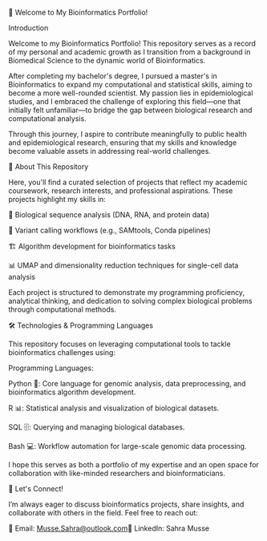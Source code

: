 📌 Welcome to My Bioinformatics Portfolio!

Introduction

Welcome to my Bioinformatics Portfolio! This repository serves as a record of my personal and academic growth as I transition from a background in Biomedical Science to the dynamic world of Bioinformatics.

After completing my bachelor's degree, I pursued a master's in Bioinformatics to expand my computational and statistical skills, aiming to become a more well-rounded scientist. My passion lies in epidemiological studies, and I embraced the challenge of exploring this field—one that initially felt unfamiliar—to bridge the gap between biological research and computational analysis.

Through this journey, I aspire to contribute meaningfully to public health and epidemiological research, ensuring that my skills and knowledge become valuable assets in addressing real-world challenges.

📜 About This Repository

Here, you'll find a curated selection of projects that reflect my academic coursework, research interests, and professional aspirations. These projects highlight my skills in:

🔬 Biological sequence analysis (DNA, RNA, and protein data)

🧬 Variant calling workflows (e.g., SAMtools, Conda pipelines)

🏗 Algorithm development for bioinformatics tasks

📊 UMAP and dimensionality reduction techniques for single-cell data analysis

Each project is structured to demonstrate my programming proficiency, analytical thinking, and dedication to solving complex biological problems through computational methods.

🛠 Technologies & Programming Languages

This repository focuses on leveraging computational tools to tackle bioinformatics challenges using:

Programming Languages:

Python 🐍: Core language for genomic analysis, data preprocessing, and bioinformatics algorithm development.

R 📊: Statistical analysis and visualization of biological datasets.

SQL 🗄️: Querying and managing biological databases.

Bash 💻: Workflow automation for large-scale genomic data processing.

I hope this serves as both a portfolio of my expertise and an open space for collaboration with like-minded researchers and bioinformaticians.

🔗 Let's Connect!

I’m always eager to discuss bioinformatics projects, share insights, and collaborate with others in the field. Feel free to reach out:

📧 Email: Musse.Sahra@outlook.com💼 LinkedIn: Sahra Musse
